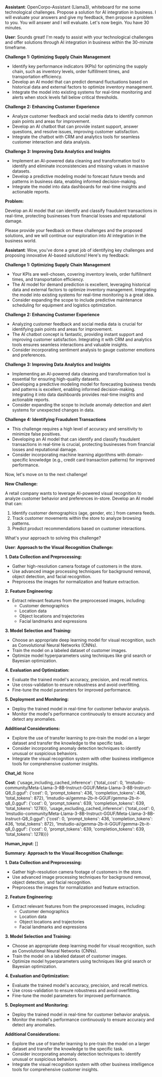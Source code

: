 **Assistant**: OpenCorpo-Assistant (Llama3), whiteboard for me some technological challenges. Propose a solution for AI integration in business. I will evaluate your answers and give my feedback, then propose a problem to you. You will answer and I will evaluate. Let's now begin. You have 30 minutes.

**User**: Sounds great! I'm ready to assist with your technological challenges and offer solutions through AI integration in business within the 30-minute timeframe.

**Challenge 1: Optimizing Supply Chain Management**

* Identify key performance indicators (KPIs) for optimizing the supply chain, such as inventory levels, order fulfillment times, and transportation efficiency.
* Develop an AI model that can predict demand fluctuations based on historical data and external factors to optimize inventory management.
* Integrate the model into existing systems for real-time monitoring and alerts when stock levels fall below critical thresholds.

**Challenge 2: Enhancing Customer Experience**

* Analyze customer feedback and social media data to identify common pain points and areas for improvement.
* Develop an AI chatbot that can provide instant support, answer questions, and resolve issues, improving customer satisfaction.
* Integrate the chatbot with CRM and analytics tools for seamless customer interaction and data analysis.

**Challenge 3: Improving Data Analytics and Insights**

* Implement an AI-powered data cleaning and transformation tool to identify and eliminate inconsistencies and missing values in massive datasets.
* Develop a predictive modeling model to forecast future trends and patterns in business data, enabling informed decision-making.
* Integrate the model into data dashboards for real-time insights and actionable reports.

**Problem:**

Develop an AI model that can identify and classify fraudulent transactions in real-time, protecting businesses from financial losses and reputational damage.

Please provide your feedback on these challenges and the proposed solutions, and we will continue our exploration into AI integration in the business world.

**Assistant**: Wow, you've done a great job of identifying key challenges and proposing innovative AI-based solutions! Here's my feedback:

**Challenge 1: Optimizing Supply Chain Management**

* Your KPIs are well-chosen, covering inventory levels, order fulfillment times, and transportation efficiency.
* The AI model for demand prediction is excellent, leveraging historical data and external factors to optimize inventory management. Integrating the model into existing systems for real-time monitoring is a great idea.
* Consider expanding the scope to include predictive maintenance scheduling for equipment and logistics optimization.

**Challenge 2: Enhancing Customer Experience**

* Analyzing customer feedback and social media data is crucial for identifying pain points and areas for improvement.
* The AI chatbot concept is fantastic, providing instant support and improving customer satisfaction. Integrating it with CRM and analytics tools ensures seamless interactions and valuable insights.
* Consider incorporating sentiment analysis to gauge customer emotions and preferences.

**Challenge 3: Improving Data Analytics and Insights**

* Implementing an AI-powered data cleaning and transformation tool is essential for ensuring high-quality datasets.
* Developing a predictive modeling model for forecasting business trends and patterns is excellent, enabling informed decision-making. Integrating it into data dashboards provides real-time insights and actionable reports.
* Consider expanding the scope to include anomaly detection and alert systems for unexpected changes in data.

**Challenge 4: Identifying Fraudulent Transactions**

* This challenge requires a high level of accuracy and sensitivity to minimize false positives.
* Developing an AI model that can identify and classify fraudulent transactions in real-time is crucial, protecting businesses from financial losses and reputational damage.
* Consider incorporating machine learning algorithms with domain-specific knowledge (e.g., credit card transaction patterns) for improved performance.

Now, let's move on to the next challenge!

**New Challenge:**

A retail company wants to leverage AI-powered visual recognition to analyze customer behavior and preferences in-store. Develop an AI model that can:

1. Identify customer demographics (age, gender, etc.) from camera feeds.
2. Track customer movements within the store to analyze browsing patterns.
3. Predict product recommendations based on customer interactions.

What's your approach to solving this challenge?

**User**: **Approach to the Visual Recognition Challenge:**

**1. Data Collection and Preprocessing:**

* Gather high-resolution camera footage of customers in the store.
* Use advanced image processing techniques for background removal, object detection, and facial recognition.
* Preprocess the images for normalization and feature extraction.

**2. Feature Engineering:**

* Extract relevant features from the preprocessed images, including:
    * Customer demographics
    * Location data
    * Object locations and trajectories
    * Facial landmarks and expressions

**3. Model Selection and Training:**

* Choose an appropriate deep learning model for visual recognition, such as Convolutional Neural Networks (CNNs).
* Train the model on a labeled dataset of customer images.
* Optimize model hyperparameters using techniques like grid search or Bayesian optimization.

**4. Evaluation and Optimization:**

* Evaluate the trained model's accuracy, precision, and recall metrics.
* Use cross-validation to ensure robustness and avoid overfitting.
* Fine-tune the model parameters for improved performance.

**5. Deployment and Monitoring:**

* Deploy the trained model in real-time for customer behavior analysis.
* Monitor the model's performance continuously to ensure accuracy and detect any anomalies.

**Additional Considerations:**

* Explore the use of transfer learning to pre-train the model on a larger dataset and transfer the knowledge to the specific task.
* Consider incorporating anomaly detection techniques to identify unusual or suspicious behaviors.
* Integrate the visual recognition system with other business intelligence tools for comprehensive customer insights.

**Chat_id**: None

**Cost**: {'usage_including_cached_inference': {'total_cost': 0, 'lmstudio-community/Meta-Llama-3-8B-Instruct-GGUF/Meta-Llama-3-8B-Instruct-Q8_0.gguf': {'cost': 0, 'prompt_tokens': 436, 'completion_tokens': 436, 'total_tokens': 872}, 'lmstudio-ai/gemma-2b-it-GGUF/gemma-2b-it-q8_0.gguf': {'cost': 0, 'prompt_tokens': 639, 'completion_tokens': 639, 'total_tokens': 1278}}, 'usage_excluding_cached_inference': {'total_cost': 0, 'lmstudio-community/Meta-Llama-3-8B-Instruct-GGUF/Meta-Llama-3-8B-Instruct-Q8_0.gguf': {'cost': 0, 'prompt_tokens': 436, 'completion_tokens': 436, 'total_tokens': 872}, 'lmstudio-ai/gemma-2b-it-GGUF/gemma-2b-it-q8_0.gguf': {'cost': 0, 'prompt_tokens': 639, 'completion_tokens': 639, 'total_tokens': 1278}}}

**Human_input**: []

**Summary**: **Approach to the Visual Recognition Challenge:**

**1. Data Collection and Preprocessing:**

* Gather high-resolution camera footage of customers in the store.
* Use advanced image processing techniques for background removal, object detection, and facial recognition.
* Preprocess the images for normalization and feature extraction.

**2. Feature Engineering:**

* Extract relevant features from the preprocessed images, including:
    * Customer demographics
    * Location data
    * Object locations and trajectories
    * Facial landmarks and expressions

**3. Model Selection and Training:**

* Choose an appropriate deep learning model for visual recognition, such as Convolutional Neural Networks (CNNs).
* Train the model on a labeled dataset of customer images.
* Optimize model hyperparameters using techniques like grid search or Bayesian optimization.

**4. Evaluation and Optimization:**

* Evaluate the trained model's accuracy, precision, and recall metrics.
* Use cross-validation to ensure robustness and avoid overfitting.
* Fine-tune the model parameters for improved performance.

**5. Deployment and Monitoring:**

* Deploy the trained model in real-time for customer behavior analysis.
* Monitor the model's performance continuously to ensure accuracy and detect any anomalies.

**Additional Considerations:**

* Explore the use of transfer learning to pre-train the model on a larger dataset and transfer the knowledge to the specific task.
* Consider incorporating anomaly detection techniques to identify unusual or suspicious behaviors.
* Integrate the visual recognition system with other business intelligence tools for comprehensive customer insights.

